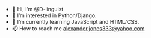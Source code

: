 - 👋 Hi, I’m @D-linguist
- 👀 I’m interested in Python/Django.
- 🌱 I’m currently learning JavaScript and HTML/CSS.
- 📫 How to reach me alexander.jones333@yahoo.com

<!---
D-linguist/D-linguist is a ✨ special ✨ repository because its `README.md` (this file) appears on your GitHub profile.
You can click the Preview link to take a look at your changes.
--->
